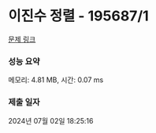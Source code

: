 # 이진수 정렬 - 195687/1 

[문제 링크](https://level.goorm.io/exam/195687/%EC%9D%B4%EC%A7%84%EC%88%98-%EC%A0%95%EB%A0%AC/quiz/1) 

### 성능 요약

메모리: 4.81 MB, 시간: 0.07 ms

### 제출 일자

2024년 07월 02일 18:25:16

